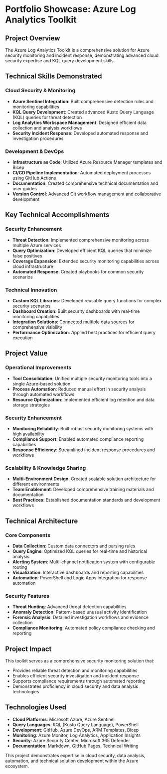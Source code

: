 # Portfolio Showcase: Azure Log Analytics Toolkit

## Project Overview

The Azure Log Analytics Toolkit is a comprehensive solution for Azure security monitoring and incident response, demonstrating advanced cloud security expertise and KQL query development skills.

## Technical Skills Demonstrated

### Cloud Security & Monitoring

- **Azure Sentinel Integration**: Built comprehensive detection rules and monitoring capabilities
- **KQL Query Development**: Created advanced Kusto Query Language (KQL) queries for threat detection
- **Log Analytics Workspace Management**: Designed efficient data collection and analysis workflows
- **Security Incident Response**: Developed automated response and investigation procedures

### Development & DevOps

- **Infrastructure as Code**: Utilized Azure Resource Manager templates and Bicep
- **CI/CD Pipeline Implementation**: Automated deployment processes using GitHub Actions
- **Documentation**: Created comprehensive technical documentation and user guides
- **Version Control**: Advanced Git workflow management and collaborative development

## Key Technical Accomplishments

### Security Enhancement

- **Threat Detection**: Implemented comprehensive monitoring across multiple Azure services
- **Query Optimization**: Developed efficient KQL queries that minimize false positives
- **Coverage Expansion**: Extended security monitoring capabilities across cloud infrastructure
- **Automated Response**: Created playbooks for common security scenarios

### Technical Innovation

- **Custom KQL Libraries**: Developed reusable query functions for complex security scenarios
- **Dashboard Creation**: Built security dashboards with real-time monitoring capabilities
- **Integration Solutions**: Connected multiple data sources for comprehensive visibility
- **Performance Optimization**: Applied best practices for efficient query execution

## Project Value

### Operational Improvements

- **Tool Consolidation**: Unified multiple security monitoring tools into a single Azure-based solution
- **Process Automation**: Reduced manual effort in security analysis through automated workflows
- **Resource Optimization**: Implemented efficient log retention and data storage strategies

### Security Enhancement

- **Monitoring Reliability**: Built robust security monitoring systems with high availability
- **Compliance Support**: Enabled automated compliance reporting capabilities
- **Response Efficiency**: Streamlined incident response procedures and workflows

### Scalability & Knowledge Sharing

- **Multi-Environment Design**: Created scalable solution architecture for different environments
- **Team Enablement**: Developed comprehensive training materials and documentation
- **Best Practices**: Established documentation standards and development workflows

## Technical Architecture

### Core Components

- **Data Collection**: Custom data connectors and parsing rules
- **Query Engine**: Optimized KQL queries for real-time and historical analysis
- **Alerting System**: Multi-channel notification system with configurable routing
- **Visualization**: Interactive dashboards and reporting capabilities
- **Automation**: PowerShell and Logic Apps integration for response automation

### Security Features

- **Threat Hunting**: Advanced threat detection capabilities
- **Anomaly Detection**: Pattern-based unusual activity identification
- **Forensic Analysis**: Detailed investigation workflows and evidence collection
- **Compliance Monitoring**: Automated policy compliance checking and reporting

## Project Impact

This toolkit serves as a comprehensive security monitoring solution that:

- Provides reliable threat detection and monitoring capabilities
- Enables efficient security investigation and incident response
- Supports compliance requirements through automated reporting
- Demonstrates proficiency in cloud security and data analysis technologies

## Technologies Used

- **Cloud Platforms**: Microsoft Azure, Azure Sentinel
- **Query Languages**: KQL (Kusto Query Language), PowerShell
- **Development**: GitHub, Azure DevOps, ARM Templates, Bicep
- **Monitoring**: Azure Monitor, Log Analytics, Application Insights
- **Security**: Azure Security Center, Microsoft 365 Defender
- **Documentation**: Markdown, GitHub Pages, Technical Writing

This project demonstrates expertise in cloud security, data analysis, automation, and technical solution development within the Azure ecosystem.
